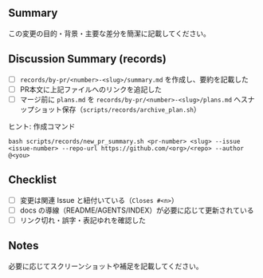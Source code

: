 ## Summary
この変更の目的・背景・主要な差分を簡潔に記載してください。

## Discussion Summary (records)
- [ ] `records/by-pr/<number>-<slug>/summary.md` を作成し、要約を記載した
- [ ] PR本文に上記ファイルへのリンクを追記した
- [ ] マージ前に `plans.md` を `records/by-pr/<number>-<slug>/plans.md` へスナップショット保存（`scripts/records/archive_plan.sh`）

ヒント: 作成コマンド
```
bash scripts/records/new_pr_summary.sh <pr-number> <slug> --issue <issue-number> --repo-url https://github.com/<org>/<repo> --author @<you>
```

## Checklist
- [ ] 変更は関連 Issue と紐付いている（`Closes #<n>`）
- [ ] docs の導線（README/AGENTS/INDEX）が必要に応じて更新されている
- [ ] リンク切れ・誤字・表記ゆれを確認した

## Notes
必要に応じてスクリーンショットや補足を記載してください。
